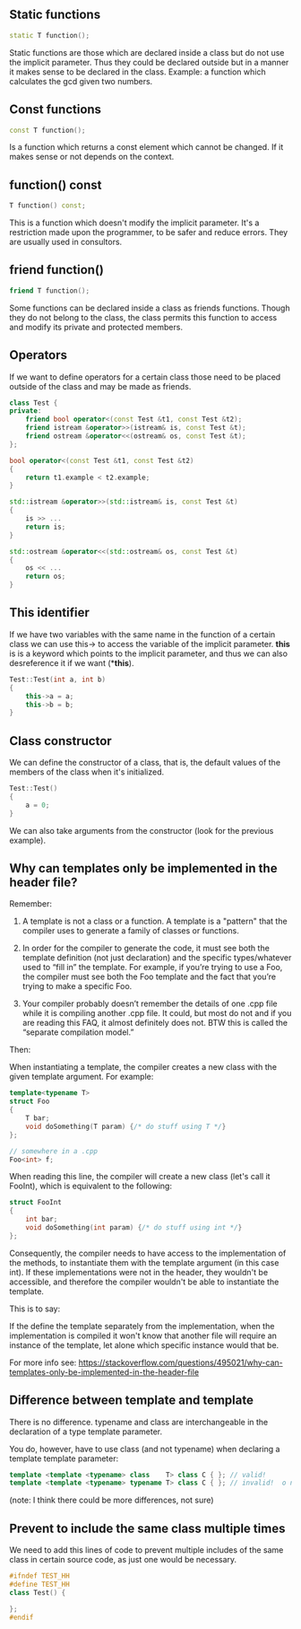 ## Static functions
```c++
static T function();
```
Static functions are those which are declared inside a class but
do not use the implicit parameter. Thus they could be declared outside
but in a manner it makes sense to be declared in the class.
Example: a function which calculates the gcd given two numbers.

## Const functions
```c++
const T function();
```
Is a function which returns a const element which cannot be changed.
If it makes sense or not depends on the context.

## function() const
```c++
T function() const;
```
This is a function which doesn't modify the implicit parameter. It's
a restriction made upon the programmer, to be safer and reduce errors.
They are usually used in consultors.

## friend function()
```c++
friend T function();
```
Some functions can be declared inside a class as friends functions. Though
they do not belong to the class, the class permits this function to access
and modify its private and protected members.

## Operators
If we want to define operators for a certain class those need to be
placed outside of the class and may be made as friends.

```c++
class Test {
private:
    friend bool operator<(const Test &t1, const Test &t2);
    friend istream &operator>>(istream& is, const Test &t);
    friend ostream &operator<<(ostream& os, const Test &t);
};

bool operator<(const Test &t1, const Test &t2)
{
    return t1.example < t2.example;
}

std::istream &operator>>(std::istream& is, const Test &t)
{
    is >> ...
    return is;
}

std::ostream &operator<<(std::ostream& os, const Test &t)
{
    os << ...
    return os;
}
```

## This identifier
If we have two variables with the same name in the function of a
certain class we can use this-> to access the variable of the implicit
parameter. **this** is is a keyword which points to the implicit parameter,
and thus we can also desreference it if we want (***this**).

```c++
Test::Test(int a, int b)
{
    this->a = a;
    this->b = b;
}
```

## Class constructor
We can define the constructor of a class, that is, the default values
of the members of the class when it's initialized.

```c++
Test::Test()
{
    a = 0;
}
```
We can also take arguments from the constructor (look for the previous example).

## Why can templates only be implemented in the header file?
Remember:

1. A template is not a class or a function. A template is a "pattern" that the compiler uses to generate
a family of classes or functions.

2. In order for the compiler to generate the code, it must see both the template definition 
(not just declaration) and the specific types/whatever used to “fill in” the template. For example, 
if you’re trying to use a Foo<int>, the compiler must see both the Foo template and the fact that 
you’re trying to make a specific Foo<int>.

3. Your compiler probably doesn’t remember the details of one .cpp file while it is compiling another .cpp file.
It could, but most do not and if you are reading this FAQ, it almost definitely does not. BTW this is called
the “separate compilation model.”

Then:

When instantiating a template, the compiler creates a new class with the given template argument. For example:

```c++
template<typename T>
struct Foo
{
    T bar;
    void doSomething(T param) {/* do stuff using T */}
};

// somewhere in a .cpp
Foo<int> f; 
```
When reading this line, the compiler will create a new class (let's call it FooInt), which is equivalent to the following:

```c++
struct FooInt
{
    int bar;
    void doSomething(int param) {/* do stuff using int */}
};

```
Consequently, the compiler needs to have access to the implementation of the methods, to instantiate them with
the template argument (in this case int). If these implementations were not in the header, they wouldn't be
accessible, and therefore the compiler wouldn't be able to instantiate the template.

This is to say:

If the define the template separately from the implementation, when the implementation is compiled it won't
know that another file will require an instance of the template, let alone which specific instance would that
be.

For more info see: https://stackoverflow.com/questions/495021/why-can-templates-only-be-implemented-in-the-header-file

## Difference between template<typename T> and template<class T>
There is no difference. typename and class are interchangeable in the declaration of a type template parameter.

You do, however, have to use class (and not typename) when declaring a template template parameter:

```c++
template <template <typename> class    T> class C { }; // valid!
template <template <typename> typename T> class C { }; // invalid!  o noez!
```

(note: I think there could be more differences, not sure)

## Prevent to include the same class multiple times
We need to add this lines of code to prevent multiple includes of the same class in certain source code, as
just one would be necessary.

```c++
#ifndef TEST_HH
#define TEST_HH 
class Test() {

};
#endif
```
